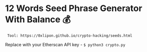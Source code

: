 # 12 Words Seed Phrase Generator With Balance 💰

``` Tool: https://0xlipon.github.io/crypto-hacking/seeds.html```

Replace with your Etherscan API key - ```$ python3 crypto.py```
